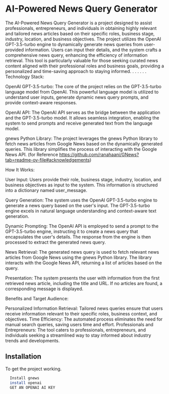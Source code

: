 
# AI-Powered News Query Generator

The AI-Powered News Query Generator is a project designed to assist professionals, entrepreneurs, and individuals in obtaining highly relevant and tailored news articles based on their specific roles, business stage, industry, location, and business objectives. The project utilizes the OpenAI GPT-3.5-turbo engine to dynamically generate news queries from user-provided information. Users can input their details, and the system crafts a comprehensive news query, enhancing the efficiency of information retrieval. This tool is particularly valuable for those seeking curated news content aligned with their professional roles and business goals, providing a personalized and time-saving approach to staying informed.
.
.
.
.
.
.
Technology Stack:

OpenAI GPT-3.5-turbo: The core of the project relies on the GPT-3.5-turbo language model from OpenAI. This powerful language model is utilized to understand user inputs, generate dynamic news query prompts, and provide context-aware responses.

OpenAI API: The OpenAI API serves as the bridge between the application and the GPT-3.5-turbo model. It allows seamless integration, enabling the system to send prompts and receive generated text from the language model.

gnews Python Library: The project leverages the gnews Python library to fetch news articles from Google News based on the dynamically generated queries. This library simplifies the process of interacting with the Google News API. (for Reference https://github.com/ranahaani/GNews?tab=readme-ov-file#acknowledgements)

How It Works:

User Input: Users provide their role, business stage, industry, location, and business objectives as input to the system. This information is structured into a dictionary named user_message.

Query Generation: The system uses the OpenAI GPT-3.5-turbo engine to generate a news query based on the user's input. The GPT-3.5-turbo engine excels in natural language understanding and context-aware text generation.

Dynamic Prompting: The OpenAI API is employed to send a prompt to the GPT-3.5-turbo engine, instructing it to create a news query that encapsulates the user's details. The response from the engine is then processed to extract the generated news query.

News Retrieval: The generated news query is used to fetch relevant news articles from Google News using the gnews Python library. The library interacts with the Google News API, returning a list of articles based on the query.

Presentation: The system presents the user with information from the first retrieved news article, including the title and URL. If no articles are found, a corresponding message is displayed.

Benefits and Target Audience:

Personalized Information Retrieval: Tailored news queries ensure that users receive information relevant to their specific roles, business context, and objectives.
Time Efficiency: The automated process eliminates the need for manual search queries, saving users time and effort.
Professionals and Entrepreneurs: The tool caters to professionals, entrepreneurs, and individuals seeking a streamlined way to stay informed about industry trends and developments.
## Installation

To get the project working.

```bash
  Install gnews
  install openai
  GET AN OPENAI AI KEY

```
    